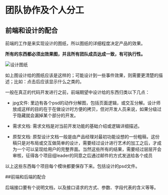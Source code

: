 # 团队协作及个人分工

## 前端和设计的配合

前端的工作是来实现设计的图纸，所以图纸的详细程度决定产品的效果。

**所有的东西都必须出效果图，并且所有团队成员达成一致，有可执行性。**

![设计图纸](./设计.png)

如上图设计给的图纸应该是这样的；可能设计到一些事件效果，则需要更清楚的描述；比如：点击后应该显示什么之类的。

一般在真正的代码开发进行之前，前端期望中设计给的东西归类以下几点：

- jpg文件: 里边有各个psd的动作分解图，包括页面逻辑，或交互分解。设计师放成这样的目的在于在做设计时方便的拷贝，但对开发人员来说，如果分级过于隐藏就会漏掉某个部分的开发。

- 需求文档: 需求文档是对当前开发功能的基础介绍或逻辑详细描述。

- 原型文档: 原型设计文档一般是由产品经理对最初功能设想的一份粗稿，这份稿只是对布局或交互做简单的设计，需要经过设计进行艺术的加工之后，才成为一个可以呈现给用户的完整界面。当然这些所有的结果，需要经过层层开会审核，征得各个项目组leader的同意之后通过邮件的方式发送给各个成员

以上这些东西每个项目每个模块都要保存下来。包括设计的psd文件。

##前端和后端的配合

后端接口要有个说明文档，以及接口请求的方式、参数、字段代表的含义等等。